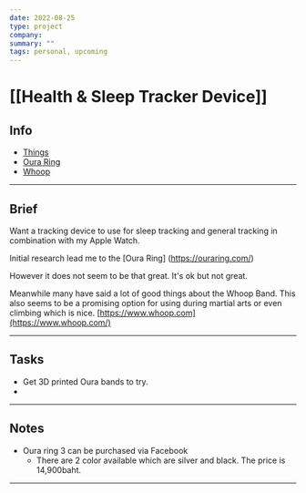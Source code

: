 ```yaml
---
date: 2022-08-25
type: project
company: 
summary: ""
tags: personal, upcoming
---
```


# [[Health & Sleep Tracker Device]]


## Info
- [Things](things:///show?id=6x4ie33M6t2J57AjM5NYo3)
- [Oura Ring](https://ouraring.com/) 
- [Whoop](https://www.whoop.com/)


---

## Brief
Want a tracking device to use for sleep tracking and general tracking in combination with my Apple Watch. 

Initial research lead me to the [Oura Ring] (https://ouraring.com/) 

However it does not seem to be that great. It's ok but not great. 

Meanwhile many have said a lot of good things about the Whoop Band. This also seems to be a promising option for using during martial arts or even climbing which is nice. 
[https://www.whoop.com](https://www.whoop.com/)

---

## Tasks
- Get 3D printed Oura bands to try. 
- 

---

## Notes

- Oura ring 3 can be purchased via Facebook 
	- There are 2 color available which are silver and black. The price is 14,900baht. 

---